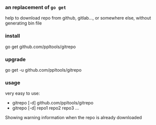 ### an replacement of `go get`
help to download repo from github, gitlab..., or somewhere else,
without generating bin file

### install
go get github.com/ppltools/gitrepo

### upgrade
go get -u github.com/ppltools/gitrepo

### usage
very easy to use:
- gitrepo [-d] github.com/ppltools/gitrepo
- gitrepo [-d] repo1 repo2 repo3 ...

Showing warning information when the repo is already downloaded

